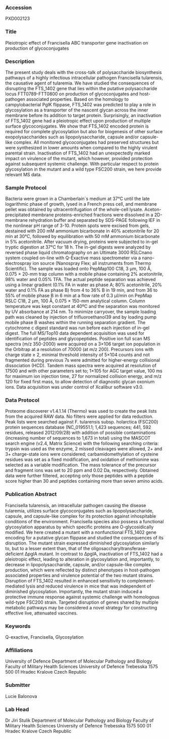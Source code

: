 ### Accession
PXD002123

### Title
Pleiotropic effect of Francisella ABC transporter gene inactivation on production of glycoconjugates

### Description
The present study deals with the cross-talk of polysaccharide biosynthesis pathways of a highly infectious intracellular pathogen Francisella tularensis, the causative agent of tularemia. We have studied the consequences of disrupting the FTS_1402 gene that lies within the putative polysaccharide locus FTT0789-FTT0800 on production of glycoconjugates and host-pathogen associated properties. Based on the homology to campylobacterial PglK flippase, FTS_1402 was predicted to play a role in glycosylation as a transporter of the nascent glycan across the inner membrane before its addition to target protein. Surprisingly, an inactivation of FTS_1402 gene had a pleiotropic effect upon production of multiple surface glycoconjugates. We show that FTS_1402 encoded protein is required for complete glycosylation but also for biogenesis of other surface exopolysaccharides such as lipopolysaccharide, capsule and/or capsule-like complex. All monitored glycoconjugates had preserved structures but were synthesized in lower amounts when compared to the highly virulent parental strain. Inactivation of FTS_1402 had an unexpectedly marked impact on virulence of the mutant, which however, provided protection against subsequent systemic challenge. With particular respect to protein glycosylation in the mutant and a wild type FSC200 strain, we here provide relevant MS data.

### Sample Protocol
Bacteria were grown in a Chamberlain´s medium at 37°C until the late logarithmic phase of growth, lysed in a French press cell, and membrane pellet was obtained by ultracentrifugation of the whole-cell lysate. Aceton-precipitated membrane proteins-enriched fractions were dissolved in a 2D-membrane rehydration buffer and separated by SDS-PAGE following IEF in the nonlinear pH range of 3-10. Protein spots were excised from gels, destained with 200 mM ammonium bicarbonate in 40% acetonitrile for 20 min at 30°C, followed by equilibration with 50 mM ammonium bicarbonate in 5% acetonitrile. After vacuum drying, proteins were subjected to in-gel tryptic digestion at 37°C for 18 h. The in-gel digests were analyzed by reversed phase liquid chromatography on an Ultimate 3000 RSLCnano system coupled on-line with Q-Exactive mass spectrometer via a nano-electrospray ion source (Nanospray Flex; all instruments from Thermo Scientific). The sample was loaded onto PepMap100 C18, 3 µm, 100 Å, 0.075 × 20-mm trap column with a mobile phase containing 2% acetonitrile, 98% water and 0.05% TFA. The actual peptide separation was achieved using a linear gradient (0.1% FA in water as phase A; 80% acetonitrile, 20% water and 0.1% FA as phase B) from 4 to 36% B in 19 min, and from 36 to 55% of mobile phase B in 6 min at a flow rate of 0.3 µl/min on PepMap RSLC C18, 2 µm, 100 Å, 0.075 × 150-mm analytical column. Column temperature was kept constant at 40ºC and the separation was monitored by UV absorbance at 214 nm. To minimize carryover, the sample loading path was cleaned by injection of trifluoroethanol39 and by loading pump mobile phase B washes within the running separation gradient. The cytochrome c digest standard was run before each injection of in-gel digest. The full MS/Top10 data dependent acquisition was used for identification of peptides and glycopeptides. Positive ion full scan MS spectra (m/z 350-2000) were acquired on a 3×106 target ion population in the Orbitrap at a resolution of 70000 (at m/z 200). Precursors ions with charge state ≥ 2, minimal threshold intensity of 5×104 counts and not fragmented during previous 7s were admitted for higher-energy collisional dissociation (HCD). Tandem mass spectra were acquired at resolution of 17500 and with other parameters set to; 1×105 for AGC target value, 100 ms for maximum ion injection time, 27 for normalized collision energy, and m/z 120 for fixed first mass, to allow detection of diagnostic glycan oxonium ions. Data acquisition was under control of Xcalibur software v3.0.

### Data Protocol
Proteome discoverer v1.4.1.14 (Thermo) was used to create the peak lists from the acquired RAW data. No filters were applied for data reduction. Peak lists were searched against F. tularensis subsp. holarctica (FSC200) protein sequences database (NC_019551.1; 1,423 sequences; 441, 592 residues, released 2012/09/28) with addition of possible contaminations (increasing number of sequences to 1,673 in total) using the MASCOT search engine (v2.4, Matrix Science) with the following searching criteria: trypsin was used as the enzyme, 2 missed cleavages were allowed, 2+ and 3+ charge-state ions were considered; carbamidomethylation of cysteine residues was set as a fixed modification, and oxidation of methionine was selected as a variable modification. The mass tolerance of the precursor and fragment ions was set to 20 ppm and 0.02 Da, respectively. Obtained data were further filtered, accepting only those peptides with a peptide score higher than 30 and peptides containing more than seven amino acids.

### Publication Abstract
Francisella tularensis, an intracellular pathogen causing the disease tularemia, utilizes surface glycoconjugates such as lipopolysaccharide, capsule, and capsule-like complex for its protection against inhospitable conditions of the environment. Francisella species also possess a functional glycosylation apparatus by which specific proteins are O-glycosidically modified. We here created a mutant with a nonfunctional FTS_1402 gene encoding for a putative glycan flippase and studied the consequences of its disruption. The mutant strain expressed diminished glycosylation similarly to, but to a lesser extent than, that of the oligosaccharyltransferase-deficient &#x394;pglA mutant. In contrast to &#x394;pglA, inactivation of FTS_1402 had a pleiotropic effect, leading to alteration in glycosylation and, importantly, to decrease in lipopolysaccharide, capsule, and/or capsule-like complex production, which were reflected by distinct phenotypes in host-pathogen associated properties and virulence potential of the two mutant strains. Disruption of FTS_1402 resulted in enhanced sensitivity to complement-mediated lysis and reduced virulence in mice that was independent of diminished glycosylation. Importantly, the mutant strain induced a protective immune response against systemic challenge with homologous wild-type FSC200 strain. Targeted disruption of genes shared by multiple metabolic pathways may be considered a novel strategy for constructing effective live, attenuated vaccines.

### Keywords
Q-exactive, Francisella, Glycosylation

### Affiliations
University of Defence
Department of Molecular Pathology and Biology Faculty of Military Health Sciences University of Defence Trebesska 1575 500 01 Hradec Kralove Czech Republic

### Submitter
Lucie Balonova

### Lab Head
Dr Jiri Stulik
Department of Molecular Pathology and Biology Faculty of Military Health Sciences University of Defence Trebesska 1575 500 01 Hradec Kralove Czech Republic


